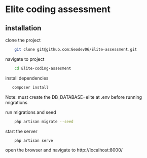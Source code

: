 # Elite coding assessment

## installation
clone the project

```bash
    git clone git@github.com:Geodev06/Elite-assessment.git
```

navigate to project

```bash
    cd Elite-coding-assesment
```
install dependencies

```bash
   composer install
```

Note: must create the DB_DATABASE=elite  at .env before running migrations

run migrations and seed

```bash
    php artisan migrate --seed
```

start the server

```bash
    php artisan serve
```

open the browser and navigate to http://localhost:8000/


